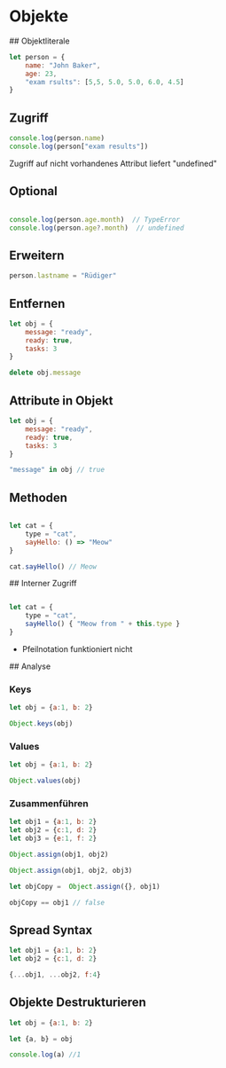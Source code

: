 # Objekte


## Objektliterale

```javascript
let person = {
    name: "John Baker",
    age: 23,
    "exam rsults": [5,5, 5.0, 5.0, 6.0, 4.5]
}
```

## Zugriff

```javascript
console.log(person.name)
console.log(person["exam results"])
```

Zugriff auf nicht vorhandenes Attribut liefert "undefined"

## Optional

```javascript

console.log(person.age.month)  // TypeError
console.log(person.age?.month)  // undefined 
```

## Erweitern

```javascript
person.lastname = "Rüdiger"
```

## Entfernen

```javascript
let obj = {
    message: "ready",
    ready: true,
    tasks: 3
}

delete obj.message
```

## Attribute in Objekt

```javascript
let obj = {
    message: "ready",
    ready: true,
    tasks: 3
}

"message" in obj // true

```

## Methoden

```javascript

let cat = {
    type = "cat",
    sayHello: () => "Meow"
}

cat.sayHello() // Meow

```

## Interner Zugriff

```javascript

let cat = {
    type = "cat",
    sayHello() { "Meow from " + this.type }
}
```

- <span color="red">Pfeilnotation funktioniert nicht</span>

## Analyse

### Keys

```javascript
let obj = {a:1, b: 2}

Object.keys(obj)
```

### Values

```javascript
let obj = {a:1, b: 2}

Object.values(obj)
```

### Zusammenführen

```javascript
let obj1 = {a:1, b: 2}
let obj2 = {c:1, d: 2}
let obj3 = {e:1, f: 2}

Object.assign(obj1, obj2)

Object.assign(obj1, obj2, obj3)

let objCopy =  Object.assign({}, obj1)

objCopy == obj1 // false
```

## Spread Syntax

```javascript
let obj1 = {a:1, b: 2}
let obj2 = {c:1, d: 2}

{...obj1, ...obj2, f:4}
```


## Objekte Destrukturieren

```javascript
let obj = {a:1, b: 2}

let {a, b} = obj

console.log(a) //1

```